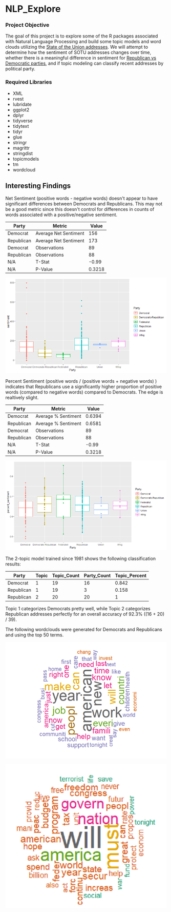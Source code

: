 # NLP_Explore

### Project Objective
The goal of this project is to explore some of the R packages associated with Natural Language Processing and build some topic models and word clouds utilizing the [State of the Union addresses](https://www.presidency.ucsb.edu/documents/presidential-documents-archive-guidebook/annual-messages-congress-the-state-the-union). We will attempt to determine how the sentiment of SOTU addresses changes over time, whether there is a meaningful difference in sentiment for [Republican vs Democratic parties](https://www.presidentsusa.net/partyofpresidents.html), and if topic modeling can classify recent addresses by political party.

### Required Libraries
* XML
* rvest
* lubridate
* ggplot2
* dplyr
* tidyverse
* tidytext
* tidyr
* glue
* stringr
* magrittr
* stringdist
* topicmodels
* tm
* wordcloud

## Interesting Findings
Net Sentiment (positive words - negative words) doesn't appear to have significant differences between Democrats and Republicans. This may not be a good metric since this doesn't control for differences in counts of words associated with a positive/negative sentiment.

| Party       | Metric                | Value  |
| ----------- | --------------------- | ------ |
| Democrat    | Average Net Sentiment | 156    |
| Republican  | Average Net Sentiment | 173    |
| Democrat    | Observations          | 89     |
| Republican  | Observations          | 88     |
| N/A         | T-Stat                | -0.99  |
| N/A         | P-Value               | 0.3218 |

![Net Sentiment by Party](https://raw.githubusercontent.com/crcastillo/NLP_Explore/master/Images/Net%20Sentiment%20by%20Party.png)

Percent Sentiment (positive words / (positive words + negative words) ) indicates that Republicans use a significantly higher proportion of positive words (compared to negative words) compared to Democrats. The edge is realtively slight.

| Party       | Metric                | Value  |
| ----------- | --------------------- | ------ |
| Democrat    | Average % Sentiment   | 0.6394 |
| Republican  | Average % Sentiment   | 0.6581 |
| Democrat    | Observations          | 89     |
| Republican  | Observations          | 88     |
| N/A         | T-Stat                | -0.99  |
| N/A         | P-Value               | 0.3218 |

![Percent Sentiment by Party](https://raw.githubusercontent.com/crcastillo/NLP_Explore/master/Images/Percent%20Sentiment%20by%20Party.png)

The 2-topic model trained since 1981 shows the following classification results:

| Party       | Topic | Topic_Count | Party_Count | Topic_Percent |
| ----------- | ----- | ----------- | ----------- | ------------- |
| Democrat    | 1     | 19          | 16          | 0.842         |
| Republican  | 1     | 19          | 3           | 0.158         |
| Republican  | 2     | 20          | 20          | 1             |

Topic 1 categorizes Democrats pretty well, while Topic 2 categorizes Republican addresses perfectly for an overall accuracy of 92.3% ((16 + 20) / 39).

The following wordclouds were generated for Democrats and Republicans and using the top 50 terms.

![Democrat Wordcloud](https://raw.githubusercontent.com/crcastillo/NLP_Explore/master/Images/Democrat%20Wordcloud.png)

![Republican Wordcloud](https://raw.githubusercontent.com/crcastillo/NLP_Explore/master/Images/Republican%20Wordcloud.png)